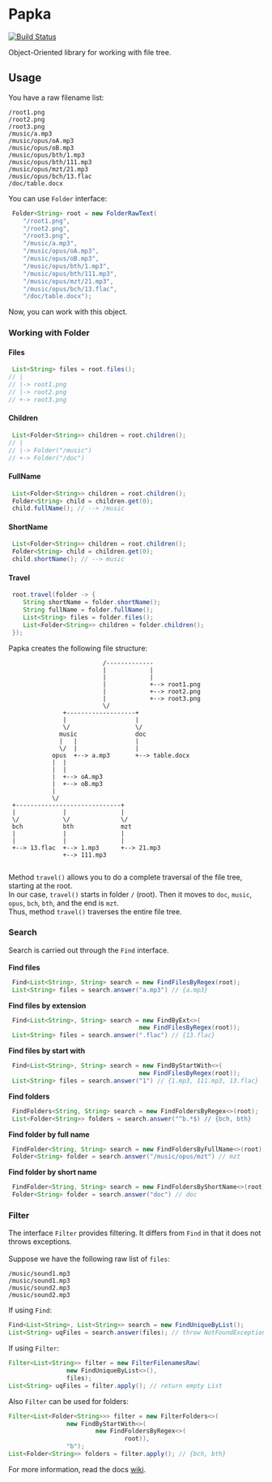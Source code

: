 # Papka
[![Build Status](https://travis-ci.org/viise/papka.png?branch=master)](https://travis-ci.org/viise/papka)


Object-Oriented library for working with file tree.

## Usage
You have a raw filename list:
<br>
```
/root1.png
/root2.png
/root3.png
/music/a.mp3
/music/opus/oA.mp3
/music/opus/oB.mp3
/music/opus/bth/1.mp3
/music/opus/bth/111.mp3
/music/opus/mzt/21.mp3
/music/opus/bch/13.flac
/doc/table.docx
```

You can use <code>Folder</code> interface:
```java
 Folder<String> root = new FolderRawText(
    "/root1.png",
    "/root2.png",
    "/root3.png",
    "/music/a.mp3",
    "/music/opus/oA.mp3",
    "/music/opus/oB.mp3",
    "/music/opus/bth/1.mp3",
    "/music/opus/bth/111.mp3",
    "/music/opus/mzt/21.mp3",
    "/music/opus/bch/13.flac",
    "/doc/table.docx");
```

Now, you can work with this object.

### Working with Folder

#### Files
```java
 List<String> files = root.files(); 
// |
// |-> root1.png
// |-> root2.png
// +-> root3.png
```

#### Children
```java
 List<Folder<String>> children = root.children(); 
// |
// |-> Folder("/music")
// +-> Folder("/doc")
```

#### FullName
```java
 List<Folder<String>> children = root.children(); 
 Folder<String> child = children.get(0);
 child.fullName(); // --> /music
```

#### ShortName
```java
 List<Folder<String>> children = root.children(); 
 Folder<String> child = children.get(0);
 child.shortName(); // --> music
```

#### Travel
```java
 root.travel(folder -> {
    String shortName = folder.shortName();
    String fullName = folder.fullName();
    List<String> files = folder.files();
    List<Folder<String>> children = folder.children();
 });
```

Papka creates the following file structure:
```
                          /-------------
                          |            |
                          |            |
                          |            +--> root1.png
                          |            +--> root2.png
                          |            +--> root3.png
                          \/
               +-------------------+
               |                   | 
               \/                  \/
              music                doc
              |   |                |
              \/  |                | 
            opus  +--> a.mp3       +--> table.docx
            |  |
            |  |
            |  +--> oA.mp3
            |  +--> oB.mp3
            |
            \/
 +-----------------------------+
 |             |               |
 \/            \/              \/
 bch           bth             mzt
 |             |               |
 |             |               |
 +--> 13.flac  +--> 1.mp3      +--> 21.mp3
               +--> 111.mp3 
   
```

Method <code>travel()</code> allows you to do a complete traversal of the file tree, starting at the root.
<br>
In our case, <code>travel()</code> starts in folder <code>/</code> (root). Then it moves to <code>doc</code>,
<code>music</code>, <code>opus</code>, <code>bch</code>, <code>bth</code>, and the end is <code>mzt</code>.
<br>
Thus, method <code>travel()</code> traverses the entire file tree.

### Search
Search is carried out through the <code>Find</code> interface.
<br>
<br>
<b>Find files</b>
```java
 Find<List<String>, String> search = new FindFilesByRegex(root);
 List<String> files = search.answer("a.mp3") // {a.mp3}
```
<b>Find files by extension</b>
```java
 Find<List<String>, String> search = new FindByExt<>(
                                    new FindFilesByRegex(root));
 List<String> files = search.answer(".flac") // {13.flac}
```
<b>Find files by start with</b>
```java
 Find<List<String>, String> search = new FindByStartWith<>(
                                    new FindFilesByRegex(root));
 List<String> files = search.answer("1") // {1.mp3, 111.mp3, 13.flac}
```

<b>Find folders</b>
```java
 FindFolders<String, String> search = new FindFoldersByRegex<>(root);
 List<Folder<String>> folders = search.answer("^b.*$) // {bch, bth}
```
<b>Find folder by full name</b>
```java
 FindFolder<String, String> search = new FindFoldersByFullName<>(root);
 Folder<String> folder = search.answer("/music/opus/mzt") // mzt
```
<b>Find folder by short name</b>
```java
 FindFolder<String, String> search = new FindFoldersByShortName<>(root);
 Folder<String> folder = search.answer("doc") // doc
```
### Filter
The interface <code>Filter</code> provides filtering. It differs from <code>Find</code> in that it does not throws 
exceptions.
<br>
<br>
Suppose we have the following raw list of <code>files</code>:
```
/music/sound1.mp3
/music/sound1.mp3
/music/sound2.mp3
/music/sound2.mp3
```
If using <code>Find</code>:
```java
Find<List<String>, List<String>> search = new FindUniqueByList();
List<String> uqFiles = search.answer(files); // throw NotFoundException
```
If using <code>Filter</code>:
```java
Filter<List<String>> filter = new FilterFilenamesRaw(
                new FindUniqueByList<>(),
                files);
List<String> uqFiles = filter.apply(); // return empty List
```
Also <code>Filter</code> can be used for folders: 
```java
Filter<List<Folder<String>>> filter = new FilterFolders<>(
                new FindByStartWith<>(
                        new FindFoldersByRegex<>(
                                root)),
                "b");
List<Folder<String>> folders = filter.apply(); // {bch, bth}
```
For more information, read the docs [wiki](https://github.com/ViiSE/papka/wiki).
